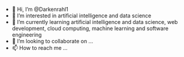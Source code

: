 - 👋 Hi, I’m @Darkenrahl1
- 👀 I’m interested in artificial intelligence and data science 
- 🌱 I’m currently learning artificial intelligence and data science, web development, cloud computing, machine learning and software engineering 
- 💞️ I’m looking to collaborate on ...
- 📫 How to reach me ...

<!---
Darkenrahl1/Darkenrahl1 is a ✨ special ✨ repository because its `README.md` (this file) appears on your GitHub profile.
You can click the Preview link to take a look at your changes.
--->

